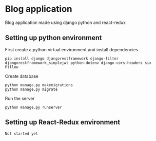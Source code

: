 # Blog application

Blog application made using django python and react-redux

## Setting up python environment
First create a python virtual environment and install dependencies

```
pip install django djangorestframework django-filter djangorestframework_simplejwt python-dotenv django-cors-headers six Pillow
```

Create database

```
python manage.py makemigrations
python manage.py migrate
```

Run the server

```
python manage.py runserver
```

## Setting up React-Redux environment

``Not started yet``